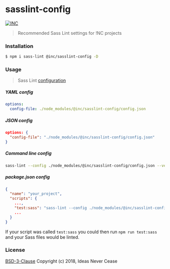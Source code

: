 # sasslint-config

[![INC](https://img.shields.io/badge/%F0%9F%92%A1-IdeasNeverCease/sasslint--config-51dcfb.svg?style=flat-square)](https://git.inc.sh/IdeasNeverCease/sasslint-config)

> Recommended Sass Lint settings for !NC projects



### Installation
```bash
$ npm i sass-lint @inc/sasslint-config -D
```



### Usage

> Sass Lint [configuration](https://github.com/sasstools/sass-lint#configuring)

##### YAML config

```yaml
options:
  config-file: ./node_modules/@inc/sasslint-config/config.json
```

##### JSON config

```json
options: {
  "config-file": "./node_modules/@inc/sasslint-config/config.json"
}
```

##### Command line config

```bash
sass-lint --config ./node_modules/@inc/sasslint-config/config.json --verbose --no-exit
```

##### package.json config

```json
{
  "name": "your_project",
  "scripts": {
    ...,
    "test:sass": "sass-lint --config ./node_modules/@inc/sasslint-config/config.json --verbose --no-exit",
    ...
  }
}
```

If your script was called `test:sass` you could then run `npm run test:sass` and your Sass files would be linted.



### License

[BSD-3-Clause](LICENSE) Copyright (c) 2018, Ideas Never Cease
